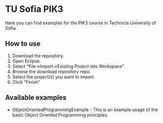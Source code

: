 # TU Sofia PIK3

Here you can find examples for the PIK3 course in Technicla University of Sofia.

## How to use
1. Download the repository.
1. Open Eclipse.
1. Select "File->Import->Existing Project into Workspace".
1. Browse the download repository repo.
1. Select the project(s) you want to import.
1. Click "Finish"

## Available examples
* ObjectOrientedProgrammingExample - This is an example usage of the basic Object Oriented Programming principles.


